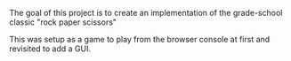 The goal of this project is to create an implementation of the grade-school classic "rock paper scissors"

This was setup as a game to play from the browser console at first and revisited to add a GUI.
